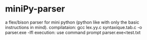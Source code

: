 # miniPy-parser
 a flex/bison parser for mini python (python like with only the basic instructions in mind).
 compilataion:
    gcc lex.yy.c syntaxique.tab.c -o parser.exe -lfl
 execution: use command prompt
    parser.exe<test.txt
